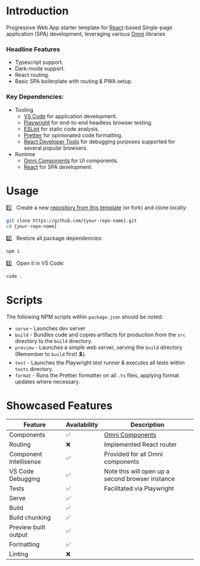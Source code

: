 # Introduction

Progressive Web App starter template for [React](https://react.dev/)-based Single-page application (SPA) development, leveraging various [Omni](https://github.com/capitec?q=omni-) libraries

### Headline Features
- Typescript support.
- Dark-mode support.
- React routing.
- Basic SPA boilerplate with routing & PWA setup.

### Key Dependencies: 
- Tooling
    - [VS Code](https://code.visualstudio.com) for application development.
    - [Playwright](https://playwright.dev/) for end-to-end headless browser testing.
    - [ESLint](https://eslint.org/) for static code analysis.
    - [Prettier](https://prettier.io/) for opinionated code formatting.
    - [React Developer Tools](https://react.dev/learn/react-developer-tools) for debugging purposes supported for several popular browsers.
- Runtime
    - [Omni Components](https://github.com/capitec/omni-components) for UI components.
    - [React](https://react.dev) for SPA development.

# Usage

1️⃣ &nbsp; Create a new [repository from this template](https://github.com/capitec/template-pwa-react/generate) (or fork) and clone locally:

```bash
git clone https://github.com/{your-repo-name}.git
cd {your-repo-name}
```

2️⃣ &nbsp; Restore all package dependencies:

```bash
npm i
```

3️⃣ &nbsp; Open it in VS Code:

```bash
code .
```

# Scripts
The following NPM scripts within `package.json` should be noted:

- `serve` - Launches dev server
- `build` - Bundles code and copies artifacts for production from the `src` directory to the `build` directory.
- `preview` - Launches a simple web server, serving the `build` directory (Remember to `build` first! 🎗️).
- `test` - Launches the Playwright test runner & executes all tests within `tests` directory.
- `format` - Runs the Prettier formatter on all `.ts` files, applying format updates where necessary.

# Showcased Features
|     Feature    |  Availability | Description |
|-------------------------------|-----|-----------------------------------------------------------------|
|    Components                 | ✅  | [Omni Components](https://github.com/capitec/omni-components)   |
|    Routing                    | ❌  | Implemented React router                                        |
|    Component Intellisense     | ✅  | Provided for all Omni components                                |
|    VS Code Debugging          | ✅  | Note this will open up a second browser instance                |
|    Tests                      | ✅  | Facilitated via Playwright                                      |
|    Serve                      | ✅  |                                                                 |
|    Build                      | ✅  |                                                                 |
|    Build chunking             | ✅  |                                                                 |
|    Preview built output       | ✅  |                                                                 |
|    Formatting                 | ✅  |                                                                 |
|    Linting                    | ❌  |                                                                 |